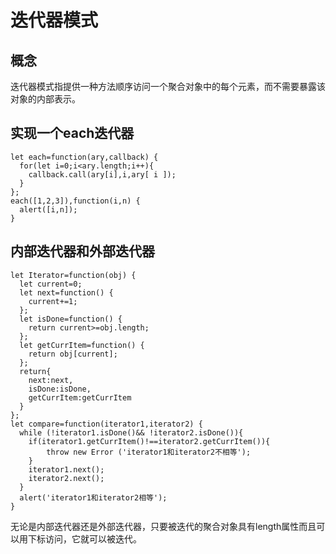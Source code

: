 # 迭代器模式
## 概念
迭代器模式指提供一种方法顺序访问一个聚合对象中的每个元素，而不需要暴露该对象的内部表示。

## 实现一个each迭代器
```ecmascript 6
let each=function(ary,callback) {
  for(let i=0;i<ary.length;i++){
  	callback.call(ary[i],i,ary[ i ]);
  }
};
each([1,2,3]),function(i,n) {
  alert([i,n]);
}
```
## 内部迭代器和外部迭代器
```ecmascript 6
let Iterator=function(obj) {
  let current=0;
  let next=function() {
    current+=1;
  };
  let isDone=function() {
    return current>=obj.length;
  };
  let getCurrItem=function() {
    return obj[current];
  };
  return{
  	next:next,
  	isDone:isDone,
  	getCurrItem:getCurrItem
  }
};
let compare=function(iterator1,iterator2) {
  while (!iterator1.isDone()&& !iterator2.isDone()){
  	if(iterator1.getCurrItem()!==iterator2.getCurrItem()){
  		throw new Error ('iterator1和iterator2不相等');
  	}
  	iterator1.next();
  	iterator2.next();
  } 
  alert('iterator1和iterator2相等');
}
```
无论是内部迭代器还是外部迭代器，只要被迭代的聚合对象具有length属性而且可以用下标访问，它就可以被迭代。
